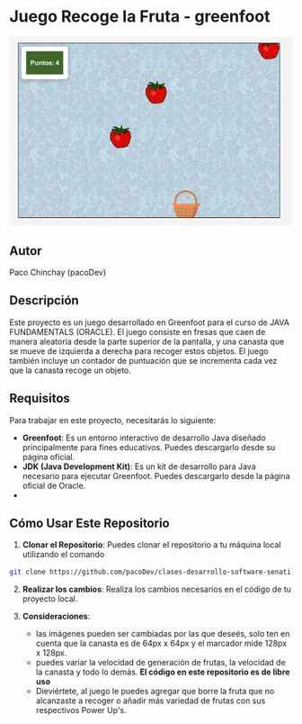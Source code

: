 # Juego Recoge la Fruta - greenfoot

![imagen del proyecto](../resources/recolectalafruta.png)

## Autor
Paco Chinchay (pacoDev)

## Descripción
Este proyecto es un juego desarrollado en Greenfoot para el curso de JAVA FUNDAMENTALS (ORACLE). El juego consiste en fresas que caen de manera aleatoria desde la parte superior de la pantalla, y una canasta que se mueve de izquierda a derecha para recoger estos objetos. El juego también incluye un contador de puntuación que se incrementa cada vez que la canasta recoge un objeto.

## Requisitos

Para trabajar en este proyecto, necesitarás lo siguiente:
- **Greenfoot**: Es un entorno interactivo de desarrollo Java diseñado principalmente para fines educativos. Puedes descargarlo desde su página oficial.
- **JDK (Java Development Kit)**: Es un kit de desarrollo para Java necesario para ejecutar Greenfoot. Puedes descargarlo desde la página oficial de Oracle.
- 
## Cómo Usar Este Repositorio

1. **Clonar el Repositorio**: Puedes clonar el repositorio a tu máquina local utilizando el comando

```bash
git clone https://github.com/pacoDev/clases-desarrollo-software-senati.git
```
2. **Realizar los cambios**: Realiza los cambios necesarios en el código de tu proyecto local.

3. **Consideraciones**: 
   - las imágenes pueden ser cambiadas por las que deseés, solo ten en cuenta que la canasta es de 64px x 64px y el marcador mide 128px x 128px.
   - puedes variar la velocidad de generación de frutas, la velocidad de la canasta y todo lo demás. **El código en este repositorio es de libre uso**
   - Dieviértete, al juego le puedes agregar que borre la fruta que no alcanzaste a recoger o añadir más variedad de frutas con sus respectivos Power Up's.